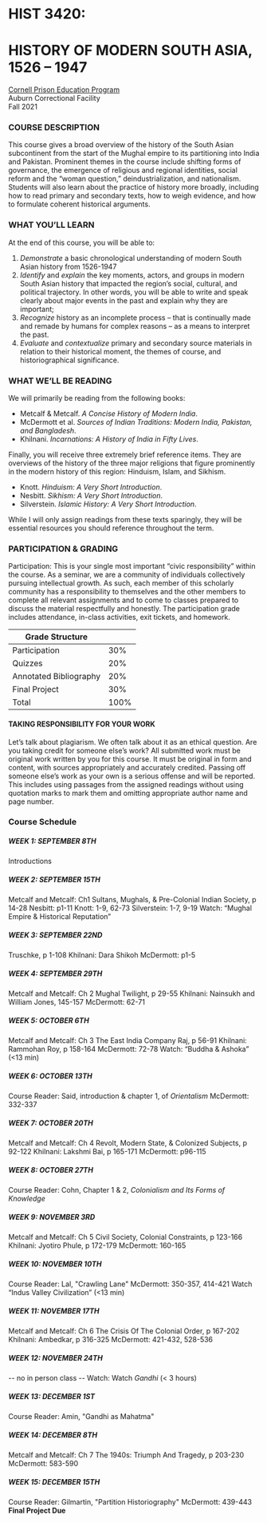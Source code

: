 # HIST 3420:  
# HISTORY OF MODERN SOUTH ASIA, 1526 – 1947

[Cornell Prison Education Program](https://cpep.cornell.edu/)  
Auburn Correctional Facility  
Fall 2021  

### COURSE DESCRIPTION
This course gives a broad overview of the history of the South Asian subcontinent from the start of the Mughal empire to its partitioning into India and Pakistan. Prominent themes in the course include shifting forms of governance, the emergence of religious and regional identities, social reform and the “woman question,” deindustrialization, and nationalism. Students will also learn about the practice of history more broadly, including how to read primary and secondary texts, how to weigh evidence, and how to formulate coherent historical arguments.

### WHAT YOU’LL LEARN  

At the end of this course, you will be able to:

1.	_Demonstrate_ a basic chronological understanding of modern South Asian history from 1526-1947
2.	_Identify_ and _explain_ the key moments, actors, and groups in modern South Asian history that impacted the region’s social, cultural, and political trajectory. In other words, you will be able to write and speak clearly about major events in the past and explain why they are important;
3.	_Recognize_ history as an incomplete process – that is continually made and remade by humans for complex reasons – as a means to interpret the past.
4.	_Evaluate_ and _contextualize_ primary and secondary source materials in relation to their historical moment, the themes of course, and historiographical significance.

### WHAT WE’LL BE READING

We will primarily be reading from the following books: 

- Metcalf & Metcalf. _A Concise History of Modern India_. 
- McDermott et al. _Sources of Indian Traditions: Modern India, Pakistan, and Bangladesh_. 
- Khilnani. _Incarnations: A History of India in Fifty Lives_. 

Finally, you will receive three extremely brief reference items. They are overviews of the history of the three major religions that figure prominently in the modern history of this region: Hinduism, Islam, and Sikhism. 

- Knott. _Hinduism: A Very Short Introduction_.
- Nesbitt. _Sikhism: A Very Short Introduction_.
- Silverstein. _Islamic History: A Very Short Introduction_.

While I will only assign readings from these texts sparingly, they will be essential resources you should reference throughout the term.

### PARTICIPATION & GRADING 

Participation: This is your single most important “civic responsibility” within the course. As a seminar, we are a community of individuals collectively pursuing intellectual growth. As such, each member of this scholarly community has a responsibility to themselves and the other members to complete all relevant assignments and to come to classes prepared to discuss the material respectfully and honestly. The participation grade includes attendance, in-class activities, exit tickets, and homework. 

| Grade Structure  |   |
|---|---|
| Participation  | 30%  |
|  Quizzes | 20%  |
| Annotated Bibliography  | 20%  |
| Final Project  |  30% |
| Total  |  100% |

#### TAKING RESPONSIBILITY FOR YOUR WORK

Let’s talk about plagiarism. We often talk about it as an ethical question. Are you taking credit for someone else’s work? All submitted work must be original work written by you for this course. It must be original in form and content, with sources appropriately and accurately credited. Passing off someone else’s work as your own is a serious offense and will be reported. This includes using passages from the assigned readings without using quotation marks to mark them and omitting appropriate author name and page number.

### Course Schedule 

##### WEEK 1: SEPTEMBER 8TH 
Introductions

##### WEEK 2: SEPTEMBER 15TH 
Metcalf and Metcalf: Ch1 Sultans, Mughals, & Pre-Colonial Indian Society, p 14-28
Nesbitt: p1-11
Knott: 1-9, 62-73
Silverstein: 1-7, 9-19
Watch:	“Mughal Empire & Historical Reputation” 

##### WEEK 3: SEPTEMBER 22ND 
Truschke, p 1-108
Khilnani: Dara Shikoh
McDermott:  p1-5

##### WEEK 4: SEPTEMBER 29TH 
Metcalf and Metcalf: Ch 2 Mughal Twilight, p 29-55
Khilnani: Nainsukh and William Jones, 145-157
McDermott:  62-71

##### WEEK 5: OCTOBER 6TH 
Metcalf and Metcalf: Ch 3 The East India Company Raj, p 56-91
Khilnani: Rammohan Roy, p 158-164
McDermott:  72-78
Watch: “Buddha & Ashoka” (<13 min)

##### WEEK 6: OCTOBER 13TH 
Course Reader: Said, introduction & chapter 1, of _Orientalism_
McDermott:  332-337

##### WEEK 7: OCTOBER 20TH 
Metcalf and Metcalf: Ch 4 Revolt, Modern State, & Colonized Subjects, p 92-122
Khilnani: Lakshmi Bai, p 165-171
McDermott:  p96-115

##### WEEK 8: OCTOBER 27TH 
Course Reader: Cohn, Chapter 1 & 2, _Colonialism and Its Forms of Knowledge_

##### WEEK 9: NOVEMBER 3RD 
Metcalf and Metcalf: Ch 5 Civil Society, Colonial Constraints, p 123-166
Khilnani: Jyotiro Phule, p 172-179
McDermott:  160-165

##### WEEK 10: NOVEMBER 10TH 
Course Reader: Lal, "Crawling Lane"
McDermott:  350-357, 414-421
Watch	“Indus Valley Civilization” (<13 min)

##### WEEK 11: NOVEMBER 17TH 
Metcalf and Metcalf: Ch 6 The Crisis Of The Colonial Order, p 167-202
Khilnani: Ambedkar, p 316-325
McDermott:  421-432, 528-536

##### WEEK 12: NOVEMBER 24TH 
-- no in person class --
Watch: Watch	_Gandhi_ (< 3 hours)

##### WEEK 13: DECEMBER  1ST 
Course Reader: Amin, "Gandhi as Mahatma"

##### WEEK 14: DECEMBER 8TH 
Metcalf and Metcalf: Ch 7 The 1940s: Triumph And Tragedy, p 203-230
McDermott:  583-590

##### WEEK 15: DECEMBER 15TH  
Course Reader: Gilmartin, "Partition Historiography"
McDermott:  439-443
**Final Project Due**
